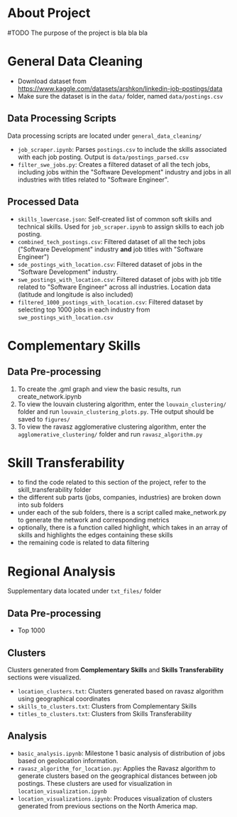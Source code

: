 # About Project
#TODO
The purpose of the project is bla bla bla

# General Data Cleaning
- Download dataset from https://www.kaggle.com/datasets/arshkon/linkedin-job-postings/data
- Make sure the dataset is in the `data/` folder, named `data/postings.csv`

## Data Processing Scripts
Data processing scripts are located under `general_data_cleaning/`
- `job_scraper.ipynb`: Parses `postings.csv` to include the skills associated with each job posting. Output is `data/postings_parsed.csv` 
- `filter_swe_jobs.py`: Creates a filtered dataset of all the tech jobs, including jobs within the "Software Development" industry and jobs in all industries with titles related to "Software Engineer". 

## Processed Data
- `skills_lowercase.json`: Self-created list of common soft skills and technical skills. Used for `job_scraper.ipynb` to assign skills to each job posting.
- `combined_tech_postings.csv`: Filtered dataset of all the tech jobs ("Software Development" industry **and** job titles with "Software Engineer")
- `sde_postings_with_location.csv`: Filtered dataset of jobs in the "Software Development" industry.
- `swe_postings_with_location.csv`: Filtered dataset of jobs with job title related to "Software Engineer" across all industries. Location data (latitude and longitude is also included)
- `filtered_1000_postings_with_location.csv`: Filtered dataset by selecting top 1000 jobs in each industry from `swe_postings_with_location.csv`


# Complementary Skills

## Data Pre-processing

1. To create the .gml graph and view the basic results, run create_network.ipynb
2. To view the louvain clustering algorithm, enter the `louvain_clustering/` folder and run `louvain_clustering_plots.py`. THe output should be saved to `figures/`
3. To view the ravasz agglomerative clustering algorithm, enter the `agglomerative_clustering/` folder and run `ravasz_algorithm.py`

# Skill Transferability

- to find the code related to this section of the project, refer to the skill_transferability folder
- the different sub parts (jobs, companies, industries) are broken down into sub folders
- under each of the sub folders, there is a script called make_network.py to generate the network and corresponding metrics
- optionally, there is a function called highlight, which takes in an array of skills and highlights the edges containing these skills
- the remaining code is related to data filtering

# Regional Analysis
Supplementary data located under `txt_files/` folder

## Data Pre-processing
- Top 1000

## Clusters
Clusters generated from **Complementary Skills** and **Skills Transferability** sections were visualized.
- `location_clusters.txt`: Clusters generated based on ravasz algorithm using geographical coordinates 
- `skills_to_clusters.txt`: Clusters from Complementary Skills
- `titles_to_clusters.txt`: Clusters from Skills Transferability

## Analysis
- `basic_analysis.ipynb`: Milestone 1 basic analysis of distribution of jobs based on geolocation information.
- `ravasz_algorithm_for_location.py`: Applies the Ravasz algorithm to generate clusters based on the geographical distances between job postings. These clusters are used for visualization in `location_visualization.ipynb`
- `location_visualizations.ipynb`: Produces visualization of clusters generated from previous sections on the North America map.
